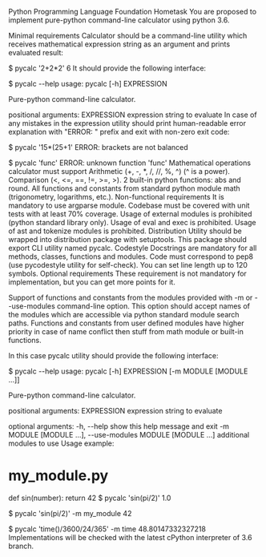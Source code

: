 Python Programming Language Foundation Hometask
You are proposed to implement pure-python command-line calculator using python 3.6.

Minimal requirements
Calculator should be a command-line utility which receives mathematical expression string as an argument and prints evaluated result:

$ pycalc '2+2*2'
6
It should provide the following interface:

$ pycalc --help
usage: pycalc [-h] EXPRESSION

Pure-python command-line calculator.

positional arguments:
  EXPRESSION            expression string to evaluate
In case of any mistakes in the expression utility should print human-readable error explanation with "ERROR: " prefix and exit with non-zero exit code:

$ pycalc '15*(25+1'
ERROR: brackets are not balanced

$ pycalc 'func'
ERROR: unknown function 'func'
Mathematical operations calculator must support
Arithmetic (+, -, *, /, //, %, ^) (^ is a power).
Comparison (<, <=, ==, !=, >=, >).
2 built-in python functions: abs and round.
All functions and constants from standard python module math (trigonometry, logarithms, etc.).
Non-functional requirements
It is mandatory to use argparse module.
Codebase must be covered with unit tests with at least 70% coverage.
Usage of external modules is prohibited (python standard library only).
Usage of eval and exec is prohibited.
Usage of ast and tokenize modules is prohibited.
Distribution
Utility should be wrapped into distribution package with setuptools.
This package should export CLI utility named pycalc.
Codestyle
Docstrings are mandatory for all methods, classes, functions and modules.
Code must correspond to pep8 (use pycodestyle utility for self-check).
You can set line length up to 120 symbols.
Optional requirements
These requirement is not mandatory for implementation, but you can get more points for it.

Support of functions and constants from the modules provided with -m or --use-modules command-line option. This option should accept names of the modules which are accessible via python standard module search paths. Functions and constants from user defined modules have higher priority in case of name conflict then stuff from math module or built-in functions.

In this case pycalc utility should provide the following interface:

$ pycalc --help
usage: pycalc [-h] EXPRESSION [-m MODULE [MODULE ...]]

Pure-python command-line calculator.

positional arguments:
  EXPRESSION            expression string to evaluate

optional arguments:
  -h, --help            show this help message and exit
  -m MODULE [MODULE ...], --use-modules MODULE [MODULE ...]
                        additional modules to use
Usage example:

# my_module.py
def sin(number):
    return 42
$ pycalc 'sin(pi/2)'
1.0

$ pycalc 'sin(pi/2)' -m my_module
42

$ pycalc 'time()/3600/24/365' -m time
48.80147332327218
Implementations will be checked with the latest cPython interpreter of 3.6 branch.
